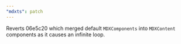 ```yaml
---
"mdxts": patch
---
```


Reverts 06e5c20 which merged default `MDXComponents` into `MDXContent` components as it causes an infinite loop.
